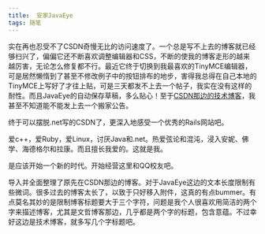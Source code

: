 ```yaml
---
title:  安家JavaEye 
tags: 随笔
---
```


实在再也忍受不了CSDN奇慢无比的访问速度了。一个总是写不上去的博客就已经够扫兴了，偏偏它还不断喜欢调整编辑器和CSS，不断的使我的博客走形的越来越厉害，无论怎么修复都不行。最近它终于切换到我最喜欢的TinyMCE编辑器，可是居然懒惰到了甚至不修改例子中的按钮排布的地步，害得我总得在自己本地的TinyMCE上写好了才往上贴，可是三天都发不上去一个帖子，我实在没有这样的耐性。而且JavaEye的自动保存草稿，多么贴心！至于[CSDN那边的技术博客](http://blog.csdn.net/utensil/)，我甚至不知道能不能发上去一个搬家公告。
 
终于可以摆脱.net写的CSDN了，更深入地感受一个优秀的Rails网站吧。
 
爱c++，爱Ruby，爱Linux，讨厌Java和.net。热爱弦论和混沌，浸入安妮、佛学、海德格尔和拉康。而且擅长我爱的。这就是我。
 
是应该开始一个新的时代。开始经营这里和QQ校友吧。
 
导入并全面整理了原先在CSDN那边的博客。对于JavaEye这边的文本长度限制有些微词。很多过去的博客太长了，以致于只好移入附件，这真的有点bummer。有点莫名其妙的是限制博客标题要大于三个字符，问题是我个人很喜欢用简洁的两个字来描述博客，尤其是文哲博客那边，几乎都是两个字的标题，包含意蕴。不过幸好这边是技术博客，就多写几个字标题吧。